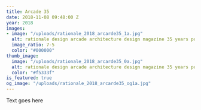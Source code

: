 ```yaml
---
title: Arcade 35
date: 2018-11-08 09:48:00 Z
year: 2018
images:
- image: "/uploads/rationale_2018_arcarde35_1a.jpg"
  alt: rationale design arcade architecture design magazine 35 years publication poster
  image_ratio: 7-5
  color: "#000000"
thumb_image:
  image: "/uploads/rationale_2018_arcarde35_0a.jpg"
  alt: rationale design arcade architecture design magazine 35 years publication
  color: "#f5333f"
is_featured: true
og_image: "/uploads/rationale_2018_arcarde35_og1a.jpg"
---
```


Text goes here